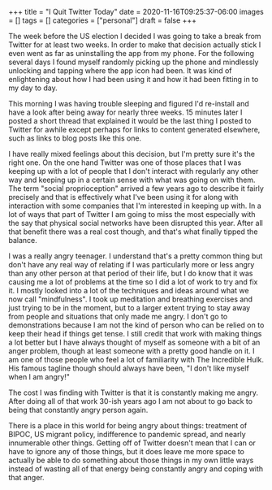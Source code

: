 +++
title = "I Quit Twitter Today"
date = 2020-11-16T09:25:37-06:00
images = []
tags = []
categories = ["personal"]
draft = false
+++

The week before the US election I decided I was going to take a break from Twitter for at least two weeks. In order to make that decision actually stick I even went as far as uninstalling the app from my phone. For the following several days I found myself randomly picking up the phone and mindlessly unlocking and tapping where the app icon had been. It was kind of enlightening about how I had been using it and how it had been fitting in to my day to day.

This morning I was having trouble sleeping and figured I'd re-install and have a look after being away for nearly three weeks. 15 minutes later I posted a short thread that explained it would be the last thing I posted to Twitter for awhile except perhaps for links to content generated elsewhere, such as links to blog posts like this one.

I have really mixed feelings about this decision, but I'm pretty sure it's the right one. On the one hand Twitter was one of those places that I was keeping up with a lot of people that I don't interact with regularly any other way and keeping up in a certain sense with what was going on with them. The term "social proprioception" arrived a few years ago to describe it fairly precisely and that is effectively what I've been using it for along with interaction with some companies that I'm interested in keeping up with. In a lot of ways that part of Twitter I am going to miss the most especially with the say that physical social networks have been disrupted this year. After all that benefit there was a real cost though, and that's what finally tipped the balance.

I was a really angry teenager. I understand that's a pretty common thing but don't have any real way of relating if I was particularly more or less angry than any other person at that period of their life, but I do know that it was causing me a lot of problems at the time so I did a lot of work to try and fix it. I mostly looked into a lot of the techniques and ideas around what we now call "mindfulness". I took up meditation and breathing exercises and just trying to be in the moment, but to a larger extent trying to stay away from people and situations that only made me angry. I don't go to demonstrations because I am not the kind of person who can be relied on to keep their head if things get tense. I still credit that work with making things a lot better but I have always thought of myself as someone with a bit of an anger problem, though at least someone with a pretty good handle on it. I am one of those people who feel a lot of familiarity with The Incredible Hulk. His famous tagline though should always have been, "I don't like myself when I am angry!"

The cost I was finding with Twitter is that it is constantly making me angry. After doing all of that work 30-ish years ago I am not about to go back to being that constantly angry person again.

There is a place in this world for being angry about things: treatment of BIPOC, US migrant policy, indifference to pandemic spread, and nearly innumerable other things. Getting off of Twitter doesn't mean that I can or have to ignore any of those things, but it does leave me more space to actually be able to do something about those things in my own little ways instead of wasting all of that energy being constantly angry and coping with that anger.